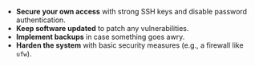 - **Secure your own access** with strong SSH keys and disable password authentication.
- **Keep software updated** to patch any vulnerabilities.
- **Implement backups** in case something goes awry.
- **Harden the system** with basic security measures (e.g., a firewall like `ufw`).